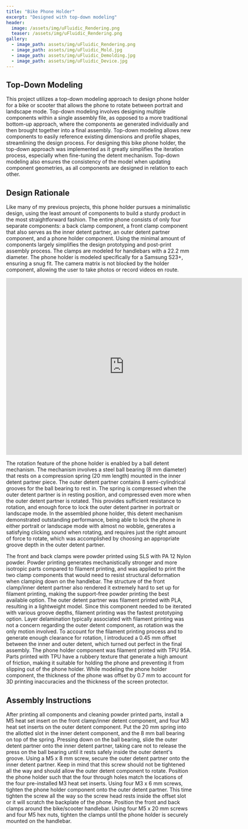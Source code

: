 ```yaml
---
title: "Bike Phone Holder"
excerpt: "Designed with top-down modeling"
header:
  image: /assets/img/uFluidic_Rendering.png
  teaser: /assets/img/uFluidic_Rendering.png
gallery:
  - image_path: assets/img/uFluidic_Rendering.png
  - image_path: assets/img/uFluidic_Mold.jpg
  - image_path: assets/img/uFluidic_Demolding.jpg
  - image_path: assets/img/uFluidic_Device.jpg
---
```


## Top-Down Modeling

This project utilizes a top-down modeling approach to design phone holder for a bike or scooter that allows the phone to rotate between portrait and landscape mode. Top-down modeling involves designing multiple components within a single assembly file, as opposed to a more traditional bottom-up approach, where the components ae generated individually and then brought together into a final assembly. Top-down modeling allows new components to easily reference existing dimensions and profile shapes, streamlining the design process. For designing this bike phone holder, the top-down approach was implemented as it greatly simplifies the iteration process, especially when fine-tuning the detent mechanism. Top-down modeling also ensures the consistency of the model when updating component geometries, as all components are designed in relation to each other.

## Design Rationale

Like many of my previous projects, this phone holder pursues a minimalistic design, using the least amount of components to build a sturdy product in the most straightforward fashion. The entire phone consists of only four separate components: a back clamp component, a front clamp component that also serves as the inner detent partner, an outer detent partner component, and a phone holder component. Using the minimal amount of components largely simplifies the design prototyping and post-print assembly process. The clamps are modeled for handlebars with a 22.2 mm diameter. The phone holder is modeled specifically for a Samsung S23+, ensuring a snug fit. The camera matrix is not blocked by the holder component, allowing the user to take photos or record videos en route.

<iframe src="https://vanderbilt643.autodesk360.com/shares/public/SH286ddQT78850c0d8a4f8faed79654f4d8b?mode=embed" width="640" height="480" allowfullscreen="true" webkitallowfullscreen="true" mozallowfullscreen="true"  frameborder="0"></iframe>

The rotation feature of the phone holder is enabled by a ball detent mechanism. The mechanism involves a steel ball bearing (8 mm diameter) that rests on a compression spring (20 mm length) mounted in the inner detent partner piece. The outer detent partner contains 8 semi-cylindrical grooves for the ball bearing to rest in. The spring is compressed when the outer detent partner is in resting position, and compressed even more when the outer detent partner is rotated. This provides sufficient resistance to rotation, and enough force to lock the outer detent partner in portrait or landscape mode. In the assembled phone holder, this detent mechanism demonstrated outstanding performance, being able to lock the phone in either portrait or landscape mode with almost no wobble, generates a satisfying clicking sound when rotating, and requires just the right amount of force to rotate, which was accomplished by choosing an appropriate groove depth in the outer detent partner.

The front and back clamps were powder printed using SLS with PA 12 Nylon powder. Powder printing generates mechanistically stronger and more isotropic parts compared to filament printing, and was applied to print the two clamp components that would need to resist structural deformation when clamping down on the handlebar. The structure of the front clamp/inner detent partner also rendered it extremely hard to set up for filament printing, making the support-free powder printing the best available option. The outer detent partner was filament printed with PLA, resulting in a lightweight model. Since this component needed to be iterated with various groove depths, filament printing was the fastest prototyping option. Layer delamination typically associated with filament printing was not a concern regarding the outer detent component, as rotation was the only motion involved. To account for the filament printing process and to generate enough clearance for rotation, I introduced a 0.45 mm offset between the inner and outer detent, which turned out perfect in the final assembly. The phone holder component was filament printed with TPU 95A. Parts printed with TPU have a rubbery texture that generate a high amount of friction, making it suitable for holding the phone and preventing it from slipping out of the phone holder. While modeling the phone holder component, the thickness of the phone was offset by 0.7 mm to account for 3D printing inaccuracies and the thickness of the screen protector.

## Assembly Instructions

After printing all components and cleaning powder printed parts, install a M5 heat set insert on the front clamp/inner detent component, and four M3 heat set inserts on the outer detent component. Put the 20 mm spring into the allotted slot in the inner detent component, and the 8 mm ball bearing on top of the spring. Pressing down on the ball bearing, slide the outer detent partner onto the inner detent partner, taking care not to release the press on the ball bearing until it rests safely inside the outer detent's groove. Using a M5 x 8 mm screw, secure the outer detent partner onto the inner detent partner. Keep in mind that this screw should not be tightened all the way and should allow the outer detent component to rotate. Position the phone holder such that the four through holes match the locations of the four pre-installed M3 heat set inserts. Using four M3 x 6 mm screws, tighten the phone holder component onto the outer detent partner. This time tighten the screw all the way so the screw head rests inside the offset slot or it will scratch the backplate of the phone. Position the front and back clamps around the bike/scooter handlebar. Using four M5 x 20 mm screws and four M5 hex nuts, tighten the clamps until the phone holder is securely mounted on the handlebar.


